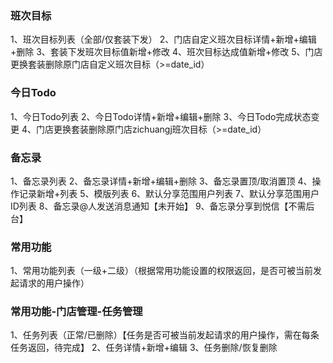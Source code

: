 ### 班次目标
1、班次目标列表（全部/仅套装下发）
2、门店自定义班次目标详情+新增+编辑+删除
3、套装下发班次目标值新增+修改
4、班次目标达成值新增+修改
5、门店更换套装删除原门店自定义班次目标（>=date_id）

### 今日Todo
1、今日Todo列表
2、今日Todo详情+新增+编辑+删除
3、今日Todo完成状态变更
4、门店更换套装删除原门店zichuangj班次目标（>=date_id）

### 备忘录
1、备忘录列表
2、备忘录详情+新增+编辑+删除
3、备忘录置顶/取消置顶
4、操作记录新增+列表
5、模版列表
6、默认分享范围用户列表
7、默认分享范围用户ID列表
8、备忘录@人发送消息通知【未开始】
9、备忘录分享到悦信【不需后台】

### 常用功能
1、常用功能列表（一级+二级）（根据常用功能设置的权限返回，是否可被当前发起请求的用户操作）

### 常用功能-门店管理-任务管理
1、任务列表（正常/已删除）【任务是否可被当前发起请求的用户操作，需在每条任务返回，待完成】
2、任务详情+新增+编辑
3、任务删除/恢复删除

